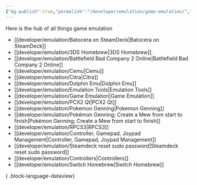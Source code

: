```yaml
---
{"dg-publish":true,"permalink":"/developer/emulation/game-emulation/","dgPassFrontmatter":true}
---
```


Here is the hub of all things game emulation

- [[developer/emulation/Batocera on SteamDeck\|Batocera on SteamDeck]]
- [[developer/emulation/3DS Homebrew\|3DS Homebrew]]
- [[developer/emulation/Battlefield Bad Company 2 Online\|Battlefield Bad Company 2 Online]]
- [[developer/emulation/Cemu\|Cemu]]
- [[developer/emulation/Citra\|Citra]]
- [[developer/emulation/Dolphin Emu\|Dolphin Emu]]
- [[developer/emulation/Emulation Tools\|Emulation Tools]]
- [[developer/emulation/Game Emulation\|Game Emulation]]
- [[developer/emulation/PCX2 Qt\|PCX2 Qt]]
- [[developer/emulation/Pokemon Genning\|Pokemon Genning]]
- [[developer/emulation/Pokémon Genning; Create a Mew from start to finish\|Pokémon Genning; Create a Mew from start to finish]]
- [[developer/emulation/RPCS3\|RPCS3]]
- [[developer/emulation/Controller, Gamepad, Joypad Management\|Controller, Gamepad, Joypad Management]]
- [[developer/emulation/Steamdeck reset sudo password\|Steamdeck reset sudo password]]
- [[developer/emulation/Controllers\|Controllers]]
- [[developer/emulation/Switch Homebrew\|Switch Homebrew]]

{ .block-language-dataview}